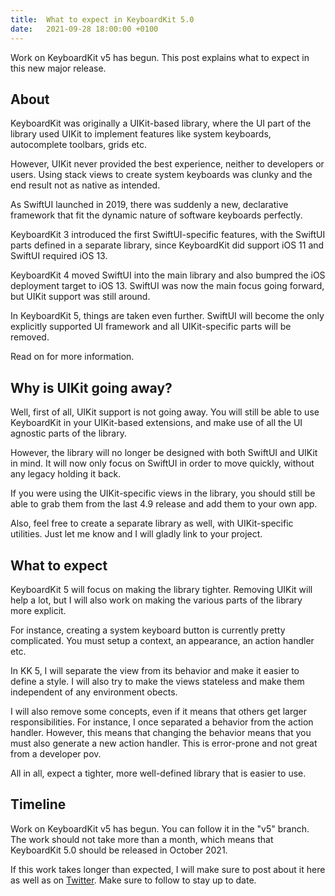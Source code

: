 ```yaml
---
title:  What to expect in KeyboardKit 5.0
date:   2021-09-28 18:00:00 +0100
---
```


Work on KeyboardKit v5 has begun. This post explains what to expect in this new major release.


## About

KeyboardKit was originally a UIKit-based library, where the UI part of the library used UIKit to implement features like system keyboards, autocomplete toolbars, grids etc.

However, UIKit never provided the best experience, neither to developers or users. Using stack views to create system keyboards was clunky and the end result not as native as intended.

As SwiftUI launched in 2019, there was suddenly a new, declarative framework that fit the dynamic nature of software keyboards perfectly.

KeyboardKit 3 introduced the first SwiftUI-specific features, with the SwiftUI parts defined in a separate library, since KeyboardKit did support iOS 11 and SwiftUI required iOS 13.

KeyboardKit 4 moved SwiftUI into the main library and also bumpred the iOS deployment target to iOS 13. SwiftUI was now the main focus going forward, but UIKit support was still around.

In KeyboardKit 5, things are taken even further. SwiftUI will become the only explicitly supported UI framework and all UIKit-specific parts will be removed.

Read on for more information.


## Why is UIKit going away?

Well, first of all, UIKit support is not going away. You will still be able to use KeyboardKit in your UIKit-based extensions, and make use of all the UI agnostic parts of the library.

However, the library will no longer be designed with both SwiftUI and UIKit in mind. It will now only focus on SwiftUI in order to move quickly, without any legacy holding it back.

If you were using the UIKit-specific views in the library, you should still be able to grab them from the last 4.9 release and add them to your own app. 

Also, feel free to create a separate library as well, with UIKit-specific utilities. Just let me know and I will gladly link to your project.


## What to expect

KeyboardKit 5 will focus on making the library tighter. Removing UIKit will help a lot, but I will also work on making the various parts of the library more explicit.

For instance, creating a system keyboard button is currently pretty complicated. You must setup a context, an appearance, an action handler etc.

In KK 5, I will separate the view from its behavior and make it easier to define a style. I will also try to make the views stateless and make them independent of any environment obects.

I will also remove some concepts, even if it means that others get larger responsibilities. For instance, I once separated a behavior from the action handler. However, this means that changing the behavior means that you must also generate a new action handler. This is error-prone and not great from a developer pov.

All in all, expect a tighter, more well-defined library that is easier to use.


## Timeline

Work on KeyboardKit v5 has begun. You can follow it in the "v5" branch. The work should not take more than a month, which means that KeyboardKit 5.0 should be released in October 2021.

If this work takes longer than expected, I will make sure to post about it here as well as on [Twitter]({{site.urls.twitter}}). Make sure to follow to stay up to date.